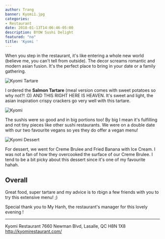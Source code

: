 ```yaml
---
author: Trang
banner: Kyomi1.jpg
categories:
- Restaurant
date: 2018-01-13T14:06:46-05:00
description: BYOW Sushi Delight
featured: "no"
title: 'Kyomi '
---
```


When you step in the restaurant, it's like entering a whole new world (believe me, you can't tell from outside). The decor screams romantic and modern asian fusion. It's the perfect place to bring in your date or a family gathering. 

![Kyomi Tartare](/KyomiTartare.JPG)

I ordered the **Salmon Tartare** (meal version comes with sweet potatoes so why not?! :D) AND THIS RIGHT HERE IS HEAVEN. It's sweet and light, the asian inspiration crispy crackers go very well with this tartare.  

![Kyomi](/Kyomi1.jpg)

The sushis were so good and in big portions too! By big I mean it's fulfilling and not tiny pieces like other sushi restaurants. We were on a double date with our two favourite vegans so yes they do offer a vegan menu! 

![Kyomi Dessert](/Kyomi3.JPG)

For dessert, we went for Creme Brulee and Fried Banana with Ice Cream. 
I was not a fan of how they overcooked the surface of our Creme Brulee. I tend to be a bit picky about this dessert since it's one of my favourite hahah. 

## Overall

Great food, super tartare and my advice is to rbign a few friends with you to try this extensive menu! ;) 

Special thank you to My Hanh, the restaurant's manager for this lovely evening ! 

_____________________________________________________________________

Kyomi Restaurant
7660 Newman Blvd, Lasalle, QC H8N 1X8
http://kyomirestaurant.com/
